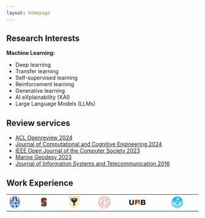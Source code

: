 ```yaml
---
layout: homepage
---
```


## Research Interests  

**Machine Learning:** 
 <ul>
  <li>Deep learning</li>
  <li>Transfer learning</li>
  <li>Self-supervised learning</li>
  <li>Reinforcement learning</li>
  <li>Generative learning</li>
  <li>AI eXplainability (XAI) </li>
  <li>Large Language Models (LLMs) </li>
</ul> 

## Review services 
<ul style="margin:0 0 5px;">
  <li><a href="https://openreview.net/"><autocolor>ACL Openreview 2024</autocolor></a></li>
  <li><a href="http://ojs.bonviewpress.com/index.php/JCCE/index"><autocolor>Journal of Computational and Cognitive Engineering 2024</autocolor></a></li>
  <li><a href="https://www.computer.org/csdl/journal/oj"><autocolor>IEEE Open Journal of the Computer Society 2023</autocolor></a></li>
  <li><a href="https://www.tandfonline.com/journals/umgd20/"><autocolor>Marine Geodesy 2023</autocolor></a></li>
  <li><a href="http://jist.ir/"><autocolor>Journal of Information Systems and Telecommunication 2016</autocolor></a></li>
  
</ul>


## Work Experience 

<table border="0">  
  <tr>
   <td><img src="/assets/img/lei.png" style="width:50%"></td> 
    <td><img src="/assets/img/stanf.png" style="width:50%"></td> 
    <td><img src="/assets/img/dal_logo.png" style="width:50%"></td> 
    <td><img src="/assets/img/padovalogo.png" style="width:50%"></td> 
    <td><img src="/assets/img/uab.png" style="width:50%"></td> 
    <td><img src="/assets/img/ut.png" style="width:50%"></td> 

  </tr> 
</table> 



<!-- Calendly badge widget begin -->
<link href="https://assets.calendly.com/assets/external/widget.css" rel="stylesheet">
<script src="https://assets.calendly.com/assets/external/widget.js" type="text/javascript" async></script>
<script type="text/javascript">window.onload = function() { Calendly.initBadgeWidget({ url: 'https://calendly.com/sadeghi-z/25-minute-meeting-clone', text: 'Schedule time with me', color: '#0069ff', textColor: '#ffffff', branding: undefined }); }</script>
<!-- Calendly badge widget end -->






